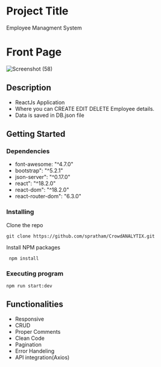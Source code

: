 # Project Title

Employee Managment System

# Front Page

![Screenshot (58)](https://user-images.githubusercontent.com/47916358/190910387-9fcb760a-aca6-4108-a834-11a3c28d332e.png)


## Description

* ReactJs Application
* Where you can CREATE EDIT DELETE Employee details.
* Data is saved in DB.json file

## Getting Started

### Dependencies

* font-awesome: "^4.7.0"
* bootstrap": "^5.2.1"
* json-server": "^0.17.0"
* react": "^18.2.0"
* react-dom": "^18.2.0"
* react-router-dom": "6.3.0"

### Installing

Clone the repo

```
git clone https://github.com/spratham/CrowdANALYTIX.git
```

Install NPM packages

```
 npm install
```

### Executing program

```
npm run start:dev
```

## Functionalities

* Responsive
* CRUD
* Proper Comments
* Clean Code
* Pagination
* Error Handeling
* API integration(Axios)
